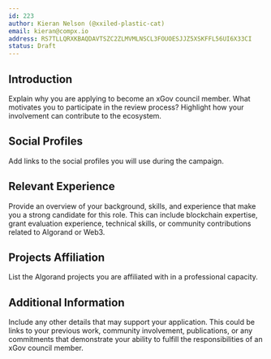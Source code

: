 ```yaml
---
id: 223
author: Kieran Nelson (@xxiled-plastic-cat)
email: kieran@compx.io
address: RS7TLLQRXKBAQDAVTSZC2ZLMVMLNSCL3FOUOESJJZ5XSKFFL56UI6X33CI
status: Draft
---
```


## Introduction

Explain why you are applying to become an xGov council member. What motivates you to participate in the review process? Highlight how your involvement can contribute to the ecosystem.

## Social Profiles

Add links to the social profiles you will use during the campaign.

## Relevant Experience

Provide an overview of your background, skills, and experience that make you a strong candidate for this role. This can include blockchain expertise, grant evaluation experience, technical skills, or community contributions related to Algorand or Web3.

## Projects Affiliation

List the Algorand projects you are affiliated with in a professional capacity.

## Additional Information

Include any other details that may support your application. This could be links to your previous work, community involvement, publications, or any commitments that demonstrate your ability to fulfill the responsibilities of an xGov council member.